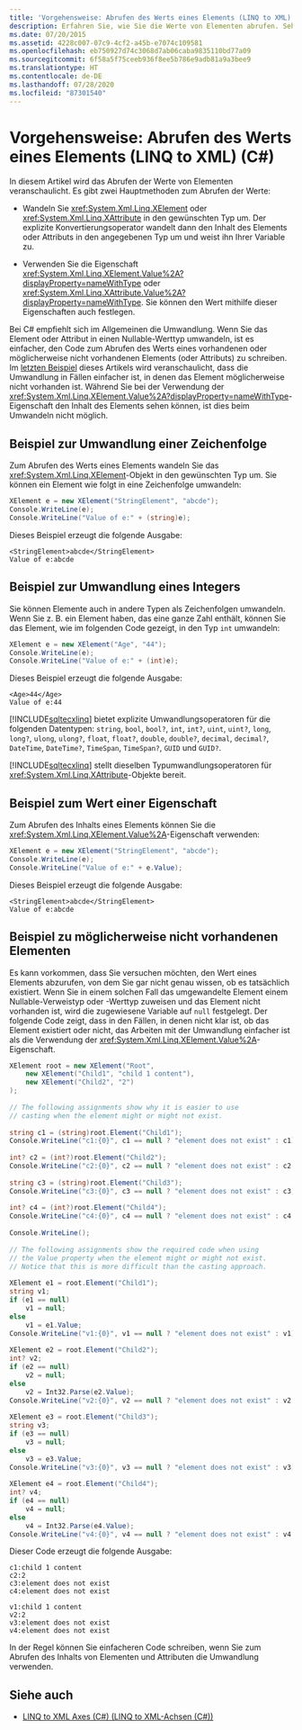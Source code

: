 ```yaml
---
title: 'Vorgehensweise: Abrufen des Werts eines Elements (LINQ to XML) (C#)'
description: Erfahren Sie, wie Sie die Werte von Elementen abrufen. Sehen Sie sich Beispiele für die Verwendung der Umwandlung von Zeichenfolgen und ganzzahligen Werten sowie der Werteigenschaft an.
ms.date: 07/20/2015
ms.assetid: 4228c007-07c9-4cf2-a45b-e7074c109581
ms.openlocfilehash: eb750927d74c3068d7ab06caba9835110bd77a09
ms.sourcegitcommit: 6f58a5f75ceeb936f8ee5b786e9adb81a9a3bee9
ms.translationtype: HT
ms.contentlocale: de-DE
ms.lasthandoff: 07/28/2020
ms.locfileid: "87301540"
---
```

# <a name="how-to-retrieve-the-value-of-an-element-linq-to-xml-c"></a>Vorgehensweise: Abrufen des Werts eines Elements (LINQ to XML) (C#)

In diesem Artikel wird das Abrufen der Werte von Elementen veranschaulicht. Es gibt zwei Hauptmethoden zum Abrufen der Werte:

- Wandeln Sie <xref:System.Xml.Linq.XElement> oder <xref:System.Xml.Linq.XAttribute> in den gewünschten Typ um. Der explizite Konvertierungsoperator wandelt dann den Inhalt des Elements oder Attributs in den angegebenen Typ um und weist ihn Ihrer Variable zu.

- Verwenden Sie die Eigenschaft <xref:System.Xml.Linq.XElement.Value%2A?displayProperty=nameWithType> oder <xref:System.Xml.Linq.XAttribute.Value%2A?displayProperty=nameWithType>. Sie können den Wert mithilfe dieser Eigenschaften auch festlegen.

Bei C# empfiehlt sich im Allgemeinen die Umwandlung. Wenn Sie das Element oder Attribut in einen Nullable-Werttyp umwandeln, ist es einfacher, den Code zum Abrufen des Werts eines vorhandenen oder möglicherweise nicht vorhandenen Elements (oder Attributs) zu schreiben. Im [letzten Beispiel](#element-might-not-exist-example) dieses Artikels wird veranschaulicht, dass die Umwandlung in Fällen einfacher ist, in denen das Element möglicherweise nicht vorhanden ist. Während Sie bei der Verwendung der <xref:System.Xml.Linq.XElement.Value%2A?displayProperty=nameWithType>-Eigenschaft den Inhalt des Elements sehen können, ist dies beim Umwandeln nicht möglich.  
  
## <a name="string-cast-example"></a>Beispiel zur Umwandlung einer Zeichenfolge  
 Zum Abrufen des Werts eines Elements wandeln Sie das <xref:System.Xml.Linq.XElement>-Objekt in den gewünschten Typ um. Sie können ein Element wie folgt in eine Zeichenfolge umwandeln:  
  
```csharp  
XElement e = new XElement("StringElement", "abcde");  
Console.WriteLine(e);  
Console.WriteLine("Value of e:" + (string)e);  
```  
  
 Dieses Beispiel erzeugt die folgende Ausgabe:  
  
```output  
<StringElement>abcde</StringElement>  
Value of e:abcde  
```  
  
## <a name="integer-cast-example"></a>Beispiel zur Umwandlung eines Integers  
 Sie können Elemente auch in andere Typen als Zeichenfolgen umwandeln. Wenn Sie z. B. ein Element haben, das eine ganze Zahl enthält, können Sie das Element, wie im folgenden Code gezeigt, in den Typ `int` umwandeln:  
  
```csharp  
XElement e = new XElement("Age", "44");  
Console.WriteLine(e);  
Console.WriteLine("Value of e:" + (int)e);  
```  
  
 Dieses Beispiel erzeugt die folgende Ausgabe:  
  
```output  
<Age>44</Age>  
Value of e:44  
```  
  
 [!INCLUDE[sqltecxlinq](~/includes/sqltecxlinq-md.md)] bietet explizite Umwandlungsoperatoren für die folgenden Datentypen: `string`, `bool`, `bool?`, `int`, `int?`, `uint`, `uint?`, `long`, `long?`, `ulong`, `ulong?`, `float`, `float?`, `double`, `double?`, `decimal`, `decimal?`, `DateTime`, `DateTime?`, `TimeSpan`, `TimeSpan?`, `GUID` und `GUID?`.  
  
 [!INCLUDE[sqltecxlinq](~/includes/sqltecxlinq-md.md)] stellt dieselben Typumwandlungsoperatoren für <xref:System.Xml.Linq.XAttribute>-Objekte bereit.  
  
## <a name="value-property-example"></a>Beispiel zum Wert einer Eigenschaft  
 Zum Abrufen des Inhalts eines Elements können Sie die <xref:System.Xml.Linq.XElement.Value%2A>-Eigenschaft verwenden:  
  
```csharp  
XElement e = new XElement("StringElement", "abcde");
Console.WriteLine(e);  
Console.WriteLine("Value of e:" + e.Value);  
```  
  
 Dieses Beispiel erzeugt die folgende Ausgabe:  
  
```output  
<StringElement>abcde</StringElement>  
Value of e:abcde  
```  
  
## <a name="element-might-not-exist-example"></a>Beispiel zu möglicherweise nicht vorhandenen Elementen
 Es kann vorkommen, dass Sie versuchen möchten, den Wert eines Elements abzurufen, von dem Sie gar nicht genau wissen, ob es tatsächlich existiert. Wenn Sie in einem solchen Fall das umgewandelte Element einem Nullable-Verweistyp oder -Werttyp zuweisen und das Element nicht vorhanden ist, wird die zugewiesene Variable auf `null` festgelegt. Der folgende Code zeigt, dass in den Fällen, in denen nicht klar ist, ob das Element existiert oder nicht, das Arbeiten mit der Umwandlung einfacher ist als die Verwendung der <xref:System.Xml.Linq.XElement.Value%2A>-Eigenschaft.  
  
```csharp  
XElement root = new XElement("Root",  
    new XElement("Child1", "child 1 content"),  
    new XElement("Child2", "2")  
);  
  
// The following assignments show why it is easier to use  
// casting when the element might or might not exist.  
  
string c1 = (string)root.Element("Child1");  
Console.WriteLine("c1:{0}", c1 == null ? "element does not exist" : c1);  
  
int? c2 = (int?)root.Element("Child2");  
Console.WriteLine("c2:{0}", c2 == null ? "element does not exist" : c2.ToString());  
  
string c3 = (string)root.Element("Child3");  
Console.WriteLine("c3:{0}", c3 == null ? "element does not exist" : c3);  
  
int? c4 = (int?)root.Element("Child4");  
Console.WriteLine("c4:{0}", c4 == null ? "element does not exist" : c4.ToString());  
  
Console.WriteLine();  
  
// The following assignments show the required code when using  
// the Value property when the element might or might not exist.  
// Notice that this is more difficult than the casting approach.  
  
XElement e1 = root.Element("Child1");  
string v1;  
if (e1 == null)  
    v1 = null;  
else  
    v1 = e1.Value;  
Console.WriteLine("v1:{0}", v1 == null ? "element does not exist" : v1);  
  
XElement e2 = root.Element("Child2");  
int? v2;  
if (e2 == null)  
    v2 = null;  
else  
    v2 = Int32.Parse(e2.Value);  
Console.WriteLine("v2:{0}", v2 == null ? "element does not exist" : v2.ToString());  
  
XElement e3 = root.Element("Child3");  
string v3;  
if (e3 == null)  
    v3 = null;  
else  
    v3 = e3.Value;  
Console.WriteLine("v3:{0}", v3 == null ? "element does not exist" : v3);  
  
XElement e4 = root.Element("Child4");  
int? v4;  
if (e4 == null)  
    v4 = null;  
else  
    v4 = Int32.Parse(e4.Value);  
Console.WriteLine("v4:{0}", v4 == null ? "element does not exist" : v4.ToString());  
```  
  
 Dieser Code erzeugt die folgende Ausgabe:  
  
```output  
c1:child 1 content  
c2:2  
c3:element does not exist  
c4:element does not exist  
  
v1:child 1 content  
v2:2  
v3:element does not exist  
v4:element does not exist  
```  
  
 In der Regel können Sie einfacheren Code schreiben, wenn Sie zum Abrufen des Inhalts von Elementen und Attributen die Umwandlung verwenden.  
  
## <a name="see-also"></a>Siehe auch

- [LINQ to XML Axes (C#) (LINQ to XML-Achsen (C#))](./linq-to-xml-axes-overview.md)
